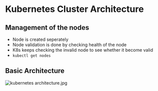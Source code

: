 # Kubernetes Cluster Architecture

## Management of the nodes

- Node is created seperately
- Node validation is done by checking health of the node
- K8s keeps checking the invalid node to see whether it become valid
- `kubectl get nodes`


## Basic Architecture
![kubernetes architecture.jpg](https://ibb.co/bLBBFGW)